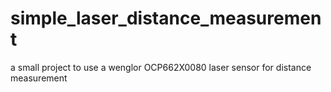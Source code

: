 # simple_laser_distance_measurement
a small project to use a wenglor OCP662X0080 laser sensor for distance measurement
